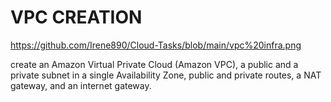 # VPC CREATION
https://github.com/Irene890/Cloud-Tasks/blob/main/vpc%20infra.png

create an Amazon Virtual Private Cloud (Amazon VPC), a public and a private subnet in a single Availability Zone, public and private routes, a NAT gateway, and an internet gateway.



